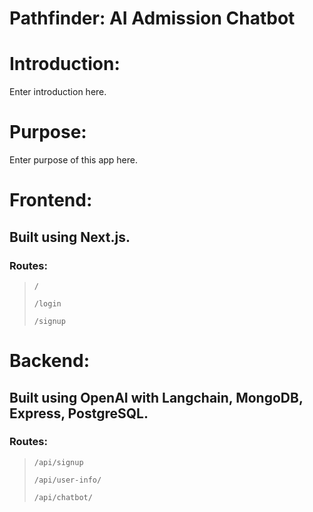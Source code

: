 # Pathfinder: AI Admission Chatbot
# Introduction:
Enter introduction here.

# Purpose:
Enter purpose of this app here.

# Frontend:
## Built using Next.js.
### Routes:
> ```/```
> 
> ```/login```
>
> ```/signup```
>




# Backend:
## Built using OpenAI with Langchain, MongoDB, Express, PostgreSQL.
### Routes:
> 
> ```/api/signup```
>
> ```/api/user-info/```
>
> ```/api/chatbot/```
> 
